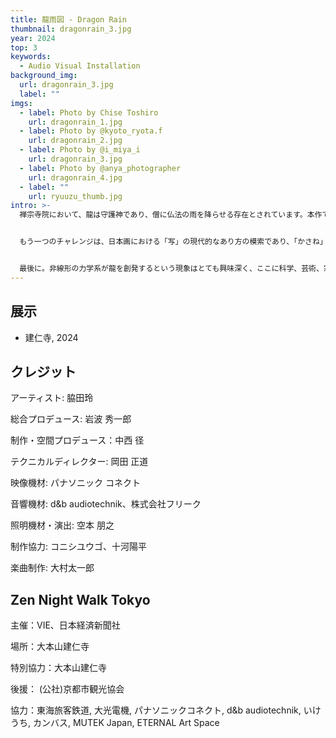 ```yaml
---
title: 龍雨図 - Dragon Rain
thumbnail: dragonrain_3.jpg
year: 2024
top: 3
keywords:
  - Audio Visual Installation
background_img:
  url: dragonrain_3.jpg
  label: ""
imgs:
  - label: Photo by Chise Toshiro
    url: dragonrain_1.jpg
  - label: Photo by @kyoto_ryota.f
    url: dragonrain_2.jpg
  - label: Photo by @i_miya_i
    url: dragonrain_3.jpg
  - label: Photo by @anya_photographer
    url: dragonrain_4.jpg
  - label: ""
    url: ryuuzu_thumb.jpg
intro: >-
  禅宗寺院において、龍は守護神であり、僧に仏法の雨を降らせる存在とされています。本作では、非線形物理システム、デジタル映像技術、そして脳科学に基づくサウンドを駆使することで、現代ならではの「仏法の雨を降らせる龍」を描くことに挑戦します。建仁寺の法堂の天井に描かれた小泉淳作の『双龍図』と対をなす形で本作『龍雨図』は設置されます。


  もう一つのチャレンジは、日本画における「写」の現代的なあり方の模索であり、「かさね」「うつし」「なぞらえ」といった日本古来の美意識の2020年代ならではの継承の型を提出することです。小泉淳作の『双龍図』を脇田玲なりに描くとはどういうことか。それを突き詰めた結果、単に小泉の絵のデジタルスキャンに加工を施すということではなく、龍を見るという行為の背後にある現象や原理、その場が発する気配といったもの、それ自体を描くことだと考えました。また、小泉の技法へのオマージュとして、スクリーンに墨色の映像を投影し、その上に何層も何層も白い粒子を塗り重ね、単純な白ではなく、単純な粒でもない、深みと広がりをもった色と形と動きをつくることを目指しました。


  最後に。非線形の力学系が龍を創発するという現象はとても興味深く、ここに科学、芸術、宗教の横断的な対話を見ることができるかもしれません。シンプルなシステムが生み出す「無から有、有から無」への転換は、全てが一つであり一つが全てであるという禅の世界と共振します
---
```


## 展示

- 建仁寺, 2024

## クレジット

アーティスト: 脇田玲

総合プロデュース: 岩波 秀一郎

制作・空間プロデュース：中西 径

テクニカルディレクター: 岡田 正道

映像機材: パナソニック コネクト

音響機材: d&b audiotechnik、株式会社フリーク

照明機材・演出: 空本 朋之

制作協力: コニシユウゴ、十河陽平

楽曲制作: 大村太一郎

## Zen Night Walk Tokyo

主催：VIE、⽇本経済新聞社

場所：大本⼭建仁寺

特別協⼒：⼤本⼭建仁寺

後援： (公社)京都市観光協会

協⼒：東海旅客鉄道, 大光電機, パナソニックコネクト, d&b audiotechnik, いけうち, カンバス, MUTEK Japan, ETERNAL Art Space
